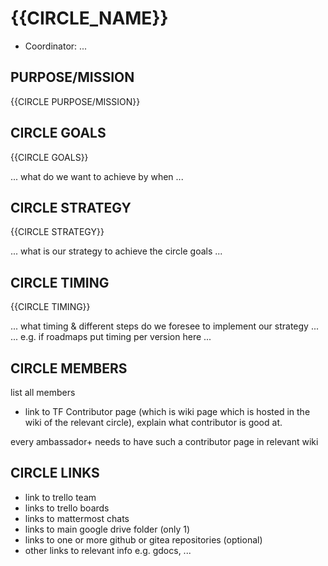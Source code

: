 
# {{CIRCLE_NAME}}

- Coordinator: ...

## PURPOSE/MISSION

{{CIRCLE PURPOSE/MISSION}}

## CIRCLE GOALS

{{CIRCLE GOALS}}

... what do we want to achieve by when ... 

## CIRCLE STRATEGY

{{CIRCLE STRATEGY}}

... what is our strategy to achieve the circle goals ...

## CIRCLE TIMING

{{CIRCLE TIMING}}

... what timing & different steps do we foresee to implement our strategy ...
... e.g. if roadmaps put timing per version here ...

## CIRCLE MEMBERS

list all members

- link to TF Contributor page (which is wiki page which is hosted in the wiki of the relevant circle), explain what contributor is good at.

every ambassador+ needs to have such a contributor page in relevant wiki

## CIRCLE LINKS

- link to trello team
- links to trello boards
- links to mattermost chats
- links to main google drive folder (only 1)
- links to one or more github or gitea repositories (optional)
- other links to relevant info e.g. gdocs, ...



